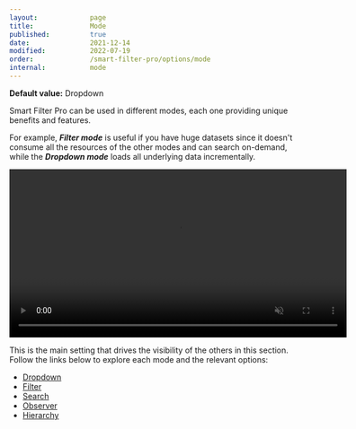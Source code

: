 ```yaml
---
layout:             page
title:              Mode
published:          true
date:               2021-12-14
modified:           2022-07-19
order:              /smart-filter-pro/options/mode
internal:           mode
---
```


**Default value:** Dropdown

Smart Filter Pro can be used in different modes, each one providing unique benefits and features.

For example, ***Filter mode*** is useful if you have huge datasets since it doesn't consume all the resources of the other modes and can search on-demand, while the ***Dropdown mode*** loads all underlying data incrementally.

<video src="images/modes.mp4" width="600" autoplay loop muted></video>

This is the main setting that drives the visibility of the others in this section. Follow the links below to explore each mode and the relevant options:

- [Dropdown](../../features/dropdown.md)
- [Filter](../../features/filter.md)
- [Search](../../features/search.md)
- [Observer](../../features/observer.md)
- [Hierarchy](../../features/hierarchy.md)
